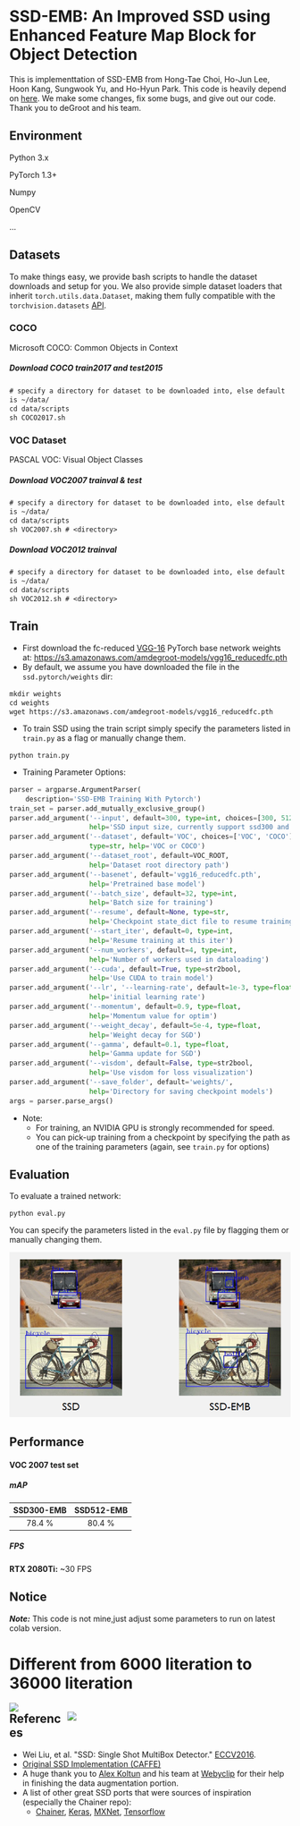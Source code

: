 # SSD-EMB: An Improved SSD using Enhanced Feature Map Block for Object Detection
This is implementtation of SSD-EMB from Hong-Tae Choi, Ho-Jun Lee, Hoon Kang, Sungwook Yu, and Ho-Hyun Park.
This code is heavily depend on [here](https://github.com/amdegroot/ssd.pytorch). We make some changes, fix some bugs, and give out our code.
Thank you to deGroot and his team.
## Environment
Python 3.x

PyTorch 1.3+

Numpy

OpenCV

...
## Datasets
To make things easy, we provide bash scripts to handle the dataset downloads and setup for you.  We also provide simple dataset loaders that inherit `torch.utils.data.Dataset`, making them fully compatible with the `torchvision.datasets` [API](http://pytorch.org/docs/torchvision/datasets.html).

### COCO
Microsoft COCO: Common Objects in Context

##### Download COCO train2017 and test2015
```Shell
# specify a directory for dataset to be downloaded into, else default is ~/data/
cd data/scripts
sh COCO2017.sh
```

### VOC Dataset
PASCAL VOC: Visual Object Classes

##### Download VOC2007 trainval & test
```Shell
# specify a directory for dataset to be downloaded into, else default is ~/data/
cd data/scripts
sh VOC2007.sh # <directory>
```

##### Download VOC2012 trainval
```Shell
# specify a directory for dataset to be downloaded into, else default is ~/data/
cd data/scripts
sh VOC2012.sh # <directory>
```
## Train
- First download the fc-reduced [VGG-16](https://arxiv.org/abs/1409.1556) PyTorch base network weights at: https://s3.amazonaws.com/amdegroot-models/vgg16_reducedfc.pth
- By default, we assume you have downloaded the file in the `ssd.pytorch/weights` dir:

```Shell
mkdir weights
cd weights
wget https://s3.amazonaws.com/amdegroot-models/vgg16_reducedfc.pth
```

- To train SSD using the train script simply specify the parameters listed in `train.py` as a flag or manually change them.

```Shell
python train.py
```

- Training Parameter Options: 

```Python
parser = argparse.ArgumentParser(
    description='SSD-EMB Training With Pytorch')
train_set = parser.add_mutually_exclusive_group()
parser.add_argument('--input', default=300, type=int, choices=[300, 512],
                    help='SSD input size, currently support ssd300 and ssd512')
parser.add_argument('--dataset', default='VOC', choices=['VOC', 'COCO'],
                    type=str, help='VOC or COCO')
parser.add_argument('--dataset_root', default=VOC_ROOT,
                    help='Dataset root directory path')
parser.add_argument('--basenet', default='vgg16_reducedfc.pth',
                    help='Pretrained base model')
parser.add_argument('--batch_size', default=32, type=int,
                    help='Batch size for training')
parser.add_argument('--resume', default=None, type=str,
                    help='Checkpoint state_dict file to resume training from')
parser.add_argument('--start_iter', default=0, type=int,
                    help='Resume training at this iter')
parser.add_argument('--num_workers', default=4, type=int,
                    help='Number of workers used in dataloading')
parser.add_argument('--cuda', default=True, type=str2bool,
                    help='Use CUDA to train model')
parser.add_argument('--lr', '--learning-rate', default=1e-3, type=float,
                    help='initial learning rate')
parser.add_argument('--momentum', default=0.9, type=float,
                    help='Momentum value for optim')
parser.add_argument('--weight_decay', default=5e-4, type=float,
                    help='Weight decay for SGD')
parser.add_argument('--gamma', default=0.1, type=float,
                    help='Gamma update for SGD')
parser.add_argument('--visdom', default=False, type=str2bool,
                    help='Use visdom for loss visualization')
parser.add_argument('--save_folder', default='weights/',
                    help='Directory for saving checkpoint models')
args = parser.parse_args()
```

- Note:
  * For training, an NVIDIA GPU is strongly recommended for speed.
  * You can pick-up training from a checkpoint by specifying the path as one of the training parameters (again, see `train.py` for options)

## Evaluation
To evaluate a trained network:

```Shell
python eval.py
```

You can specify the parameters listed in the `eval.py` file by flagging them or manually changing them.

<img src= "https://github.com/HTCho1/SSD-EMB.Pytorch/blob/main/doc/comparison_of_bboxes.PNG">


## Performance

#### VOC 2007 test set

##### mAP

| SSD300-EMB | SSD512-EMB |
|:-:|:-:|
| 78.4 % | 80.4 % |

##### FPS
**RTX 2080Ti:** ~30 FPS

## Notice
***Note:*** This code is not mine,just adjust some parameters to run on latest colab version.
# Different from 6000 literation to 36000 literation
<img align="left" src= "https://github.com/user-attachments/assets/d6a3dfca-2c57-46c7-a928-c3e759183910" width="400px">
<img align="right" src= "https://github.com/user-attachments/assets/0a1dae47-df41-4faa-8d90-3de55798ea54" width="400px">




## References
- Wei Liu, et al. "SSD: Single Shot MultiBox Detector." [ECCV2016]((http://arxiv.org/abs/1512.02325)).
- [Original SSD Implementation (CAFFE)](https://github.com/weiliu89/caffe/tree/ssd)
- A huge thank you to [Alex Koltun](https://github.com/alexkoltun) and his team at [Webyclip](http://www.webyclip.com) for their help in finishing the data augmentation portion.
- A list of other great SSD ports that were sources of inspiration (especially the Chainer repo):
  * [Chainer](https://github.com/Hakuyume/chainer-ssd), [Keras](https://github.com/rykov8/ssd_keras), [MXNet](https://github.com/zhreshold/mxnet-ssd), [Tensorflow](https://github.com/balancap/SSD-Tensorflow)
